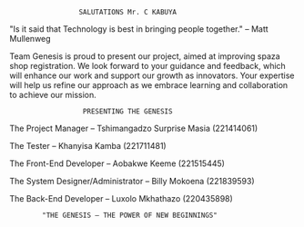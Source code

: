                      SALUTATIONS Mr. C KABUYA 
                     
"Is it said that Technology is best in bringing people together." – Matt Mullenweg

Team Genesis is proud to present our project, aimed at improving spaza shop 
registration. We look forward to your guidance and feedback, which will enhance our 
work and support our growth as innovators. Your expertise will help us refine our 
approach as we embrace learning and collaboration to achieve our mission.
 
                      PRESENTING THE GENESIS 
                      
The Project Manager – Tshimangadzo Surprise Masia (221414061)

The Tester – Khanyisa Kamba (221711481)

The Front-End Developer – Aobakwe Keeme (221515445)

The System Designer/Administrator – Billy Mokoena (221839593)

The Back-End Developer – Luxolo Mkhathazo (220435898)

            "THE GENESIS – THE POWER OF NEW BEGINNINGS"
